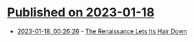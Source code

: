# [Published on 2023-01-18](index.md)

* [2023-01-18, 00:26:26](https://news.ycombinator.com/item?id=34421569) - [The Renaissance Lets Its Hair Down](https://daily.jstor.org/the-renaissance-lets-its-hair-down/)
